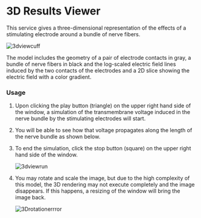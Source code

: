 # 3D Results Viewer

This service gives a three-dimensional representation of the effects of a stimulating electrode around a bundle of nerve fibers.

![3dviewcuff](https://user-images.githubusercontent.com/32800795/61648162-3205b580-acaf-11e9-9e36-bbd77624b42e.JPG ':size=400%')

The model includes the geometry of a pair of electrode contacts in gray, a bundle of nerve fibers in black and the log-scaled electric field lines induced by the two contacts of the electrodes and a 2D slice showing the electric field with a color gradient. 

### Usage
1. Upon clicking the play button (triangle) on the upper right hand side of the window, a simulation of the transmembrane voltage induced in the nerve bundle by the stimulating electrodes will start.
2. You will be able to see how that voltage propagates along the length of the nerve bundle as shown below.
3. To end the simulation, click the stop button (square) on the upper right hand side of the window.

    ![3dviewrun](https://user-images.githubusercontent.com/32800795/61648161-3205b580-acaf-11e9-99da-93a8162029b0.gif)

4. You may rotate and scale the image, but due to the high complexity of this model, the 3D rendering may not execute completely and the image disappears. If this happens, a resizing of the window will bring the image back.
    
	![3Drotationerrror](https://user-images.githubusercontent.com/32800795/61648163-3205b580-acaf-11e9-9797-a6909af04ee2.gif)
